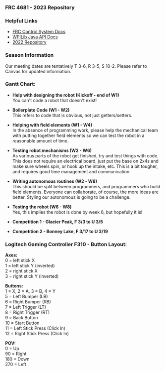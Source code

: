 ### FRC 4681 - 2023 Repository

### Helpful Links
* [FRC Control System Docs](https://docs.wpilib.org/en/stable/index.html)
* [WPILib Java API Docs](https://github.wpilib.org/allwpilib/docs/release/java/index.html)
* [2022 Repository](https://github.com/amhsrobotics4681/2022-Folder)

### Season Information
Our meeting dates are tentatively T 3-6, R 3-5, S 10-2. Please refer to Canvas for updated information.

### Gantt Chart:
 * **Help with designing the robot (Kickoff - end of W1)**  
 You can't code a robot that doesn't exist!
 * **Boilerplate Code (W1 - W2)**  
  This refers to code that is obvious, not just getters/setters.
 * **Helping with field elements (W1 - W4)**  
 In the absence of programming work, please help the mechanical team with putting together field elements so we can test the robot in a reasonable amount of time.
 * **Testing robot mechanisms (W2 - W6)**  
 As various parts of the robot get finished, try and test things with code. This does not require an electrical board, just put the base on 2x4s and make sure wheels spin, or hook up the intake, etc. This is a bit tougher, and requires good time management and communication.
 * **Writing autonomous routines (W2 - W8)**  
 This should be split between programmers, and programmers who build field elements. Everyone can collaborate, of course, the more ideas are better. Styling our autonomous is going to be a challenge.
 * **Testing the robot (W6 - W8)**  
 Yes, this implies the robot is done by week 6, but hopefully it is!
 
* **Competition 1 - Glacier Peak, F 3/3 to U 3/5**
* **Competition 2 - Bonney Lake, F 3/17 to U 3/19**

### Logitech Gaming Controller F310 - Button Layout:

**Axes:**  
0 = left stick X  
1 = left stick Y (inverted)  
2 = right stick X  
3 = right stick Y (inverted)  
 
**Buttons:**  
1 = X, 2 = A, 3 = B, 4 = Y  
5 = Left Bumper (LB)  
6 = Right Bumper (RB)  
7 = Left Trigger (LT)  
8 = Right Trigger (RT)  
9 = Back Button  
10 = Start Button  
11 = Left Stick Press (Click In)  
12 = Right Stick Press (Click In)  

**POV:**  
0 = Up  
90 = Right  
180 = Down  
270 = Left

